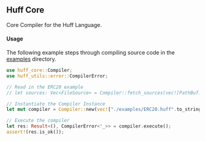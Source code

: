 ## Huff Core

Core Compiler for the Huff Language.

#### Usage

The following example steps through compiling source code in the [examples](./examples/) directory.

```rust
use huff_core::Compiler;
use huff_utils::error::CompilerError;

// Read in the ERC20 example
// let sources: Vec<FileSource> = Compiler::fetch_sources(vec![PathBuf::from("./examples/ERC20.huff")]);

// Instantiate the Compiler Instance
let mut compiler = Compiler::new(vec!["./examples/ERC20.huff".to_string()], None);

// Execute the compiler
let res: Result<(), CompilerError<'_>> = compiler.execute();
assert!(res.is_ok());
```
